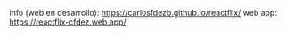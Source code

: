 info (web en desarrollo): <a href='https://carlosfdezb.github.io/reactflix/'>https://carlosfdezb.github.io/reactflix/</a>
web app: <a href='https://reactflix-cfdez.web.app/'>https://reactflix-cfdez.web.app/</a>